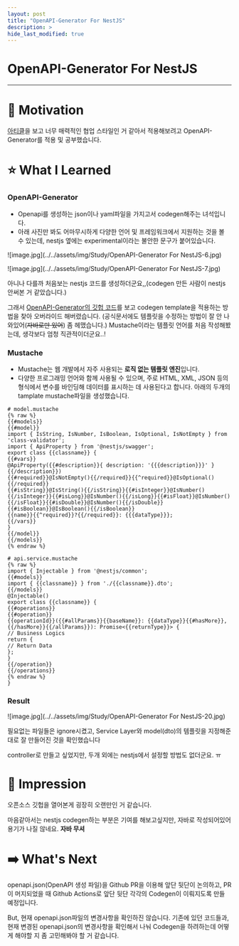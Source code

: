 ```yaml
---
layout: post
title: "OpenAPI-Generator For NestJS"
description: >
hide_last_modified: true
---
```


# OpenAPI-Generator For NestJS

---

# 🚂 Motivation

[아티클](https://medium.com/daangn/%EC%BB%A4%EB%AE%A4%EB%8B%88%ED%8B%B0%EC%8B%A4-api-design-first-%EC%A0%91%EA%B7%BC%EB%B0%A9%EC%8B%9D-%EC%A0%95%EC%B0%A9%EA%B8%B0-cecca0a37c05)을 보고 너무 매력적인 협업 스타일인 거 같아서 적용해보려고 OpenAPI-Generator를 적용 및 공부했습니다.

# ⭐ What I Learned

### OpenAPI-Generator

-   Openapi를 생성하는 json이나 yaml파일을 가지고서 codegen해주는 녀석입니다.
-   아래 사진만 봐도 어마무시하게 다양한 언어 및 프레임워크에서 지원하는 것을 볼 수 있는데, nestjs 옆에는 experimental이라는 불안한 문구가 붙어있습니다.

![image.jpg](../../assets/img/Study/OpenAPI-Generator For NestJS-6.jpg)

![image.jpg](../../assets/img/Study/OpenAPI-Generator For NestJS-7.jpg)

아니나 다를까 처음보는 nestjs 코드를 생성하더군요,,(codegen 만든 사람이 nestjs 안써본 거 같았습니다.)

그래서 [OpenAPI-Generator의 깃헙 코드](https://github1s.com/OpenAPITools/openapi-generator/blob/master/modules/openapi-generator/src/main/java/org/openapitools/codegen/languages/TypeScriptNestjsClientCodegen.java)를 보고 codegen template을 적용하는 방법을 찾아 오버라이드 해버렸습니다. (공식문서에도 템플릿을 수정하는 방법이 잘 안 나와있어(~~자바로만 있어~~) 좀 헤맸습니다.)
Mustache이라는 템플릿 언어를 처음 작성해봤는데, 생각보다 엄청 직관적이더군요..!

### Mustache

-   Mustache는 웹 개발에서 자주 사용되는 **로직 없는 템플릿 엔진**입니다.
-   다양한 프로그래밍 언어와 함께 사용될 수 있으며, 주로 HTML, XML, JSON 등의 형식에서 변수를 바인딩해 데이터를 표시하는 데 사용된다고 합니다.
    아래의 두개의 tamplate mustache파일을 생성했습니다.

```
# model.mustache
{% raw %}
{{#models}}
{{#model}}
import { IsString, IsNumber, IsBoolean, IsOptional, IsNotEmpty } from 'class-validator';
import { ApiProperty } from '@nestjs/swagger';
export class {{classname}} {
{{#vars}}
@ApiProperty({{#description}}{ description: '{{{description}}}' }{{/description}})
{{#required}}@IsNotEmpty(){{/required}}{{^required}}@IsOptional(){{/required}}
{{#isString}}@IsString(){{/isString}}{{#isInteger}}@IsNumber(){{/isInteger}}{{#isLong}}@IsNumber(){{/isLong}}{{#isFloat}}@IsNumber(){{/isFloat}}{{#isDouble}}@IsNumber(){{/isDouble}}{{#isBoolean}}@IsBoolean(){{/isBoolean}}
{{name}}{{^required}}?{{/required}}: {{{dataType}}};
{{/vars}}
}
{{/model}}
{{/models}}
{% endraw %}
```

```
# api.service.mustache
{% raw %}
import { Injectable } from '@nestjs/common';
{{#models}}
import { {{classname}} } from './{{classname}}.dto';
{{/models}}
@Injectable()
export class {{classname}} {
{{#operations}}
{{#operation}}
{{operationId}}({{#allParams}}{{baseName}}: {{dataType}}{{#hasMore}}, {{/hasMore}}{{/allParams}}): Promise<{{returnType}}> {
// Business Logics
return {
// Return Data
};
}
{{/operation}}
{{/operations}}
{% endraw %}
}
```

### Result

![image.jpg](../../assets/img/Study/OpenAPI-Generator For NestJS-20.jpg)

필요없는 파일들은 ignore시켰고, Service Layer와 model(dto)의 템플릿을 지정해준 대로 잘 만들어진 것을 확인했습니다

controller로 만들고 싶었지만, 두개 외에는 nestjs에서 설정할 방법도 없더군요. ㅠ

# 💭 Impression

오픈소스 깃헙을 열어본게 굉장히 오랜만인 거 같습니다.

마음같아서는 nestjs codegen하는 부분은 기여를 해보고싶지만, 자바로 작성되어있어 용기가 나질 않네요. **자바 무셔**

# ➡️ **What's Next**

openapi.json(OpenAPI 생성 파일)을 Github PR을 이용해 앞단 뒷단이 논의하고, PR이 머지되었을 때 Github Actions로 앞단 뒷단 각각의 Codegen이 이뤄지도록 만들 예정입니다.

But, 현재 openapi.json파일의 변경사항을 확인하진 않습니다. 기존에 있던 코드들과, 현재 변경된 openapi.json의 변경사항을 확인해서 나눠 Codegen을 하려하는데 어떻게 해야할 지 좀 고민해봐야 할 거 같습니다.
